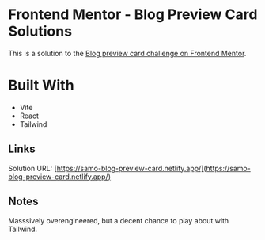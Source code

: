 # Frontend Mentor - Blog Preview Card Solutions

This is a solution to the [Blog preview card challenge on Frontend Mentor](https://www.frontendmentor.io/challenges/blog-preview-card-ckPaj01IcS).

# Built With

- Vite
- React
- Tailwind

## Links

Solution URL: [https://samo-blog-preview-card.netlify.app/](https://samo-blog-preview-card.netlify.app/)

## Notes

Masssively overengineered, but a decent chance to play about with Tailwind.
